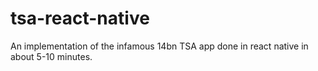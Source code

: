 # tsa-react-native

An implementation of the infamous 14bn TSA app done in react native in about 5-10 minutes.
